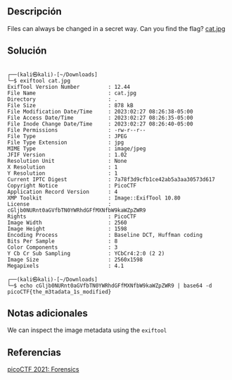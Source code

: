 ## Descripción
Files can always be changed in a secret way. Can you find the flag? [cat.jpg](https://mercury.picoctf.net/static/e5825f58ef798fdd1af3f6013592a971/cat.jpg)
## Solución
```bash()
                                                                                                                   
┌──(kali㉿kali)-[~/Downloads]
└─$ exiftool cat.jpg 
ExifTool Version Number         : 12.44
File Name                       : cat.jpg
Directory                       : .
File Size                       : 878 kB
File Modification Date/Time     : 2023:02:27 08:26:38-05:00
File Access Date/Time           : 2023:02:27 08:26:35-05:00
File Inode Change Date/Time     : 2023:02:27 08:26:40-05:00
File Permissions                : -rw-r--r--
File Type                       : JPEG
File Type Extension             : jpg
MIME Type                       : image/jpeg
JFIF Version                    : 1.02
Resolution Unit                 : None
X Resolution                    : 1
Y Resolution                    : 1
Current IPTC Digest             : 7a78f3d9cfb1ce42ab5a3aa30573d617
Copyright Notice                : PicoCTF
Application Record Version      : 4
XMP Toolkit                     : Image::ExifTool 10.80
License                         : cGljb0NURnt0aGVfbTN0YWRhdGFfMXNfbW9kaWZpZWR9
Rights                          : PicoCTF
Image Width                     : 2560
Image Height                    : 1598
Encoding Process                : Baseline DCT, Huffman coding
Bits Per Sample                 : 8
Color Components                : 3
Y Cb Cr Sub Sampling            : YCbCr4:2:0 (2 2)
Image Size                      : 2560x1598
Megapixels                      : 4.1

┌──(kali㉿kali)-[~/Downloads]
└─$ echo cGljb0NURnt0aGVfbTN0YWRhdGFfMXNfbW9kaWZpZWR9 | base64 -d
picoCTF{the_m3tadata_1s_modified}                
```

## Notas adicionales
We can inspect the image metadata using the `exiftool`


## Referencias 
[picoCTF 2021: Forensics](https://reversingfun.com/posts/picoctf-2021-forensics/)
